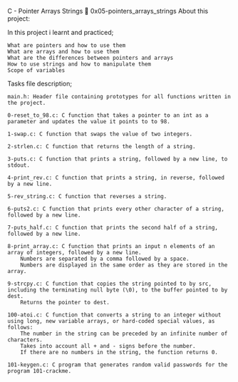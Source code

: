 C - Pointer Arrays Strings 📃 0x05-pointers_arrays_strings
About this project:

In this project i learnt and practiced;

    What are pointers and how to use them
    What are arrays and how to use them
    What are the differences between pointers and arrays
    How to use strings and how to manipulate them
    Scope of variables

Tasks file description;

    main.h: Header file containing prototypes for all functions written in the project.

    0-reset_to_98.c: C function that takes a pointer to an int as a parameter and updates the value it points to to 98.

    1-swap.c: C function that swaps the value of two integers.

    2-strlen.c: C function that returns the length of a string.

    3-puts.c: C function that prints a string, followed by a new line, to stdout.

    4-print_rev.c: C function that prints a string, in reverse, followed by a new line.

    5-rev_string.c: C function that reverses a string.

    6-puts2.c: C function that prints every other character of a string, followed by a new line.

    7-puts_half.c: C function that prints the second half of a string, followed by a new line.

    8-print_array.c: C function that prints an input n elements of an array of integers, followed by a new line.
        Numbers are separated by a comma followed by a space.
        Numbers are displayed in the same order as they are stored in the array.

    9-strcpy.c: C function that copies the string pointed to by src, including the terminating null byte (\0), to the buffer pointed to by dest.
        Returns the pointer to dest.

    100-atoi.c: C function that converts a string to an integer without using long, new variable arrays, or hard-coded special values, as follows:
        The number in the string can be preceded by an infinite number of characters.
        Takes into account all + and - signs before the number.
        If there are no numbers in the string, the function returns 0.

    101-keygen.c: C program that generates random valid passwords for the program 101-crackme.

